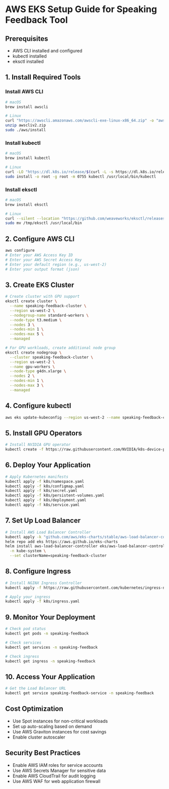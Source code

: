 # AWS EKS Setup Guide for Speaking Feedback Tool

## Prerequisites
- AWS CLI installed and configured
- kubectl installed
- eksctl installed

## 1. Install Required Tools

### Install AWS CLI
```bash
# macOS
brew install awscli

# Linux
curl "https://awscli.amazonaws.com/awscli-exe-linux-x86_64.zip" -o "awscliv2.zip"
unzip awscliv2.zip
sudo ./aws/install
```

### Install kubectl
```bash
# macOS
brew install kubectl

# Linux
curl -LO "https://dl.k8s.io/release/$(curl -L -s https://dl.k8s.io/release/stable.txt)/bin/linux/amd64/kubectl"
sudo install -o root -g root -m 0755 kubectl /usr/local/bin/kubectl
```

### Install eksctl
```bash
# macOS
brew install eksctl

# Linux
curl --silent --location "https://github.com/weaveworks/eksctl/releases/latest/download/eksctl_$(uname -s)_amd64.tar.gz" | tar xz -C /tmp
sudo mv /tmp/eksctl /usr/local/bin
```

## 2. Configure AWS CLI
```bash
aws configure
# Enter your AWS Access Key ID
# Enter your AWS Secret Access Key
# Enter your default region (e.g., us-west-2)
# Enter your output format (json)
```

## 3. Create EKS Cluster
```bash
# Create cluster with GPU support
eksctl create cluster \
  --name speaking-feedback-cluster \
  --region us-west-2 \
  --nodegroup-name standard-workers \
  --node-type t3.medium \
  --nodes 3 \
  --nodes-min 1 \
  --nodes-max 5 \
  --managed

# For GPU workloads, create additional node group
eksctl create nodegroup \
  --cluster speaking-feedback-cluster \
  --region us-west-2 \
  --name gpu-workers \
  --node-type g4dn.xlarge \
  --nodes 2 \
  --nodes-min 1 \
  --nodes-max 3 \
  --managed
```

## 4. Configure kubectl
```bash
aws eks update-kubeconfig --region us-west-2 --name speaking-feedback-cluster
```

## 5. Install GPU Operators
```bash
# Install NVIDIA GPU operator
kubectl create -f https://raw.githubusercontent.com/NVIDIA/k8s-device-plugin/master/nvidia-device-plugin.yml
```

## 6. Deploy Your Application
```bash
# Apply Kubernetes manifests
kubectl apply -f k8s/namespace.yaml
kubectl apply -f k8s/configmap.yaml
kubectl apply -f k8s/secret.yaml
kubectl apply -f k8s/persistent-volumes.yaml
kubectl apply -f k8s/deployment.yaml
kubectl apply -f k8s/service.yaml
```

## 7. Set Up Load Balancer
```bash
# Install AWS Load Balancer Controller
kubectl apply -k "github.com/aws/eks-charts/stable/aws-load-balancer-controller//crds?ref=master"
helm repo add eks https://aws.github.io/eks-charts
helm install aws-load-balancer-controller eks/aws-load-balancer-controller \
  -n kube-system \
  --set clusterName=speaking-feedback-cluster
```

## 8. Configure Ingress
```bash
# Install NGINX Ingress Controller
kubectl apply -f https://raw.githubusercontent.com/kubernetes/ingress-nginx/controller-v1.8.2/deploy/static/provider/aws/deploy.yaml

# Apply your ingress
kubectl apply -f k8s/ingress.yaml
```

## 9. Monitor Your Deployment
```bash
# Check pod status
kubectl get pods -n speaking-feedback

# Check services
kubectl get services -n speaking-feedback

# Check ingress
kubectl get ingress -n speaking-feedback
```

## 10. Access Your Application
```bash
# Get the Load Balancer URL
kubectl get service speaking-feedback-service -n speaking-feedback
```

## Cost Optimization
- Use Spot instances for non-critical workloads
- Set up auto-scaling based on demand
- Use AWS Graviton instances for cost savings
- Enable cluster autoscaler

## Security Best Practices
- Enable AWS IAM roles for service accounts
- Use AWS Secrets Manager for sensitive data
- Enable AWS CloudTrail for audit logging
- Use AWS WAF for web application firewall 